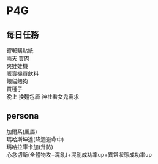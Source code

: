 # P4G

## 每日任務

寄郵購貼紙  
雨天 買肉  
夾娃娃機  
販賣機買飲料  
餵貓餵狗  
買種子  
晚上 換麵包屑 神社看女鬼需求

## persona

加爾系(風屬)  
瑪哈斯坤達(降迴避命中)  
瑪哈拉庫卡加(升防)  
心念切斷(全體物攻+混亂)+混亂成功率up+異常狀態成功率up  
